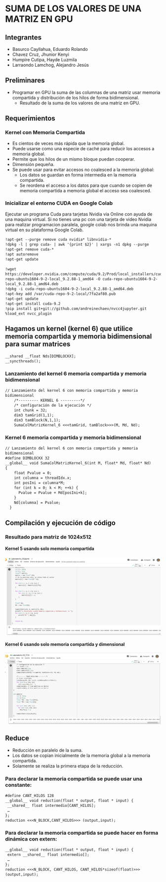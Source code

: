 # SUMA DE LOS VALORES DE UNA MATRIZ EN GPU
## Integrantes
- Basurco Cayllahua, Eduardo Rolando
- Chavez Cruz, Jhunior Kenyi
- Humpire Cutipa, Hayde Luzmila
- Larraondo Lamchog, Alejandro Jesús 

## Preliminares
- Programar en GPU la suma de las columnas de una matriz usar memoria compartida y distribución de los hilos de forma bidimensional.
  - Resultado de la suma de los valores de una matriz en GPU.
  
## Requerimientos

### Kernel con Memoria Compartida
- Es cientos de veces más rápida que la memoria global.
- Puede usarse como una especie de caché para reducir los accesos a memoria global.
- Permite que los hilos de un mismo bloque puedan cooperar.
- Dimensión pequeña.
- Se puede usar para evitar accesos no coalesced a la memoria global:
  - Los datos se guardan en forma intermedia en la memoria compartida.
  - Se reordena el acceso a los datos para que cuando se copien de memoria compartida a memoria global el acceso sea coalesced.

### Inicializar el entorno CUDA en Google Colab
Ejecutar un programa Cuda para tarjetas Nvidia via Online con ayuda de una maquina virtual. Si no tienes una pc  con una tarjeta de video Nvidia para realizar programacion paralela, google colab nos brinda una maquina virtual en su plataforma Google Colab.
```codigo
!apt-get --purge remove cuda nvidia* libnvidia-*
!dpkg -l | grep cuda- | awk '{print $2}' | xargs -n1 dpkg --purge
!apt-get remove cuda-*
!apt autoremove
!apt-get update

!wget https://developer.nvidia.com/compute/cuda/9.2/Prod/local_installers/cuda-repo-ubuntu1604-9-2-local_9.2.88-1_amd64 -O cuda-repo-ubuntu1604-9-2-local_9.2.88-1_amd64.deb
!dpkg -i cuda-repo-ubuntu1604-9-2-local_9.2.88-1_amd64.deb
!apt-key add /var/cuda-repo-9-2-local/7fa2af80.pub
!apt-get update
!apt-get install cuda-9.2
!pip install git+git://github.com/andreinechaev/nvcc4jupyter.git
%load_ext nvcc_plugin
```

## Hagamos un kernel (kernel 6) que utilice memoria compartida  y memoria bidimensional para sumar matrices 
```cuda
__shared __float Nds[DIMBLOCKX];
__syncthreads(); 
```

### Lanzamiento del kernel 6 memoria compartida y memoria bidimensional
```cuda
// Lanzamiento del kernel 6 con memoria compartida y memoria bidimensional
    /*--------- KERNEL 6 ---------*/
    /* configuración de la ejecución */
    int chunk = 32;
    dim3 tamGrid(1,1);
    dim3 tamBlock(N,1,1);
    SumaColMatrizKernel_6 <<<tamGrid, tamBlock>>>(M, Md, Nd);
```
### Kernel 6 memoria compartida  y memoria bidimensional
```cuda
// Lanzamiento del kernel 6 con memoria compartida y memoria bidimensional
#define DIMBLOCKX 32
__global__ void SumaColMatrizKernel_6(int M, float* Md, float* Nd)
{
    float Pvalue = 0;
    int columna = threadIdx.x;
    int posIni = columna*M;
    for (int k = 0; k < M; ++k) {
      Pvalue = Pvalue + Md[posIni+k];
    }
    Nd[columna] = Pvalue;
  }

```

## Compilación y ejecución de código
### Resultado para matriz de 1024x512
#### Kernel 5 usando solo memoria compartida
![](imagenes/resultado1.PNG)

#### Kernel 6 usando solo memoria compartida y dimensional
![](imagenes/cudaresultado.PNG)

## Reduce
- Reducción en paralelo de la suma.
- Los datos se copian inicialmente de la memoria global a la memoria compartida.
- Solamente se realiza la primera etapa de la reducción. 

### Para declarar la memoria compartida se puede usar una constante:
```cuda
#define CANT_HILOS 128
__global__ void reduction(float * output, float * input) {
 __shared__ float intermedio[CANT_HILOS];
 …
};
reduction <<<N_BLOCK,CANT_HILOS>>> (output,input);
```

### Para declarar la memoria compartida se puede hacer en forma dinámica con extern:
```cuda
__global__ void reduction(float * output, float * input) {
 extern __shared__ float intermedio[];
 …
};
reduction <<<N_BLOCK, CANT_HILOS, CANT_HILOS*sizeof(float)>>> (output,input);
```
